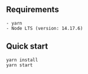 Requirements
------------
    - yarn
    - Node LTS (version: 14.17.6)

Quick start
----------
    yarn install
    yarn start
